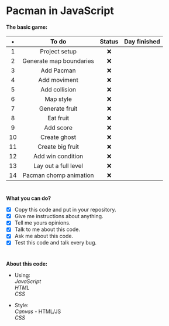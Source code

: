 # Pacman in JavaScript
 
 **The basic game:**

 • |         To do          | Status | Day finished
:-:|:----------------------:|:------:|:------------:
 1 |      Project setup     |   ❌   |             |
 2 | Generate map boundaries|   ❌   |             |
 3 |        Add Pacman      |   ❌   |             |
 4 |       Add moviment     |   ❌   |             |
 5 |      Add collision     |   ❌   |             |
 6 |        Map style       |   ❌   |             |
 7 |     Generate fruit     |   ❌   |             |
 8 |        Eat fruit       |   ❌   |             |
 9 |        Add score       |   ❌   |             |
10 |       Create ghost     |   ❌   |             |
11 |     Create big fruit   |   ❌   |             |
12 |    Add win condition   |   ❌   |             |
13 |  Lay out a full level  |   ❌   |             |
14 | Pacman chomp animation |   ❌   |             |

 #
 
 **What you can do?**

- [x] Copy this code and put in your repository.  
- [x] Give me instructions about anything.  
- [x] Tell me yours opinions.  
- [x] Talk to me about this code.  
- [x] Ask me about this code.  
- [x] Test this code and talk every bug.  

 #

 **About this code:**

- Using:  
_JavaScript_  
_HTML_  
_CSS_  

- Style:  
_Canvas_ - HTML/JS  
_CSS_  
